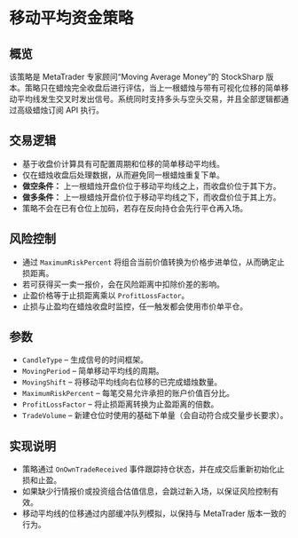 # 移动平均资金策略

## 概览
该策略是 MetaTrader 专家顾问“Moving Average Money”的 StockSharp 版本。策略只在蜡烛完全收盘后进行评估，当上一根蜡烛与带有可视化位移的简单移动平均线发生交叉时发出信号。系统同时支持多头与空头交易，并且全部逻辑都通过高级蜡烛订阅 API 执行。

## 交易逻辑
- 基于收盘价计算具有可配置周期和位移的简单移动平均线。
- 仅在蜡烛收盘后处理数据，从而避免同一根蜡烛重复下单。
- **做空条件：** 上一根蜡烛开盘价位于移动平均线之上，而收盘价位于其下方。
- **做多条件：** 上一根蜡烛开盘价位于移动平均线之下，而收盘价位于其上方。
- 策略不会在已有仓位上加码，若存在反向持仓会先行平仓再入场。

## 风险控制
- 通过 `MaximumRiskPercent` 将组合当前价值转换为价格步进单位，从而确定止损距离。
- 若可获得买一卖一报价，会在风险距离中扣除价差的影响。
- 止盈价格等于止损距离乘以 `ProfitLossFactor`。
- 止损与止盈均在蜡烛收盘时监控，任一触发都会使用市价单平仓。

## 参数
- `CandleType` – 生成信号的时间框架。
- `MovingPeriod` – 简单移动平均线的周期。
- `MovingShift` – 将移动平均线向右位移的已完成蜡烛数量。
- `MaximumRiskPercent` – 每笔交易允许承担的账户价值百分比。
- `ProfitLossFactor` – 将止损距离转换为止盈距离的倍数。
- `TradeVolume` – 新建仓位时使用的基础下单量（会自动符合成交量步长要求）。

## 实现说明
- 策略通过 `OnOwnTradeReceived` 事件跟踪持仓状态，并在成交后重新初始化止损和止盈。
- 如果缺少行情报价或投资组合估值信息，会跳过新入场，以保证风险控制有效。
- 移动平均线的位移通过内部缓冲队列模拟，以保持与 MetaTrader 版本一致的行为。

